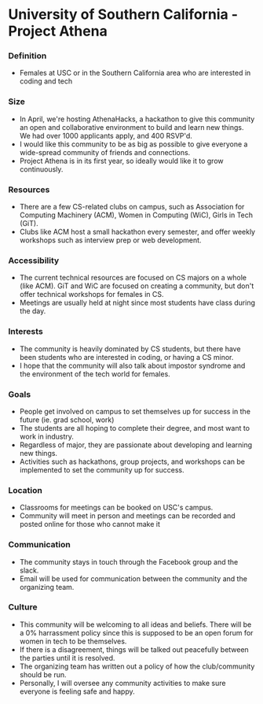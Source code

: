 # University of Southern California - Project Athena

### Definition
- Females at USC or in the Southern California area who are interested in coding and tech

### Size
- In April, we're hosting AthenaHacks, a hackathon to give this community an open and collaborative environment to build and learn new things. We had over 1000 applicants apply, and 400 RSVP'd.
- I would like this community to be as big as possible to give everyone a wide-spread community of friends and connections.
- Project Athena is in its first year, so ideally would like it to grow continuously.

### Resources
- There are a few CS-related clubs on campus, such as Association for Computing Machinery (ACM), Women in Computing (WiC), Girls in Tech (GiT). 
- Clubs like ACM host a small hackathon every semester, and offer weekly workshops such as interview prep or web development.

### Accessibility
- The current technical resources are focused on CS majors on a whole (like ACM). GiT and WiC are focused on creating a community, but don't offer technical workshops for females in CS.
- Meetings are usually held at night since most students have class during the day.

### Interests
- The community is heavily dominated by CS students, but there have been students who are interested in coding, or having a CS minor.
- I hope that the community will also talk about impostor syndrome and the environment of the tech world for females.  

### Goals
- People get involved on campus to set themselves up for success in the future (ie. grad school, work)
- The students are all hoping to complete their degree, and most want to work in industry.
- Regardless of major, they are passionate about developing and learning new things.
- Activities such as hackathons, group projects, and workshops can be implemented to set the community up for success.

### Location
- Classrooms for meetings can be booked on USC's campus.
- Community will meet in person and meetings can be recorded and posted online for those who cannot make it

### Communication
- The community stays in touch through the Facebook group and the slack. 
- Email will be used for communication between the community and the organizing team.

### Culture
- This community will be welcoming to all ideas and beliefs. There will be a 0% harrassment policy since this is supposed to be an open forum for women in tech to be themselves.
- If there is a disagreement, things will be talked out peacefully between the parties until it is resolved.
- The organizing team has written out a policy of how the club/community should be run.
- Personally, I will oversee any community activities to make sure everyone is feeling safe and happy.

